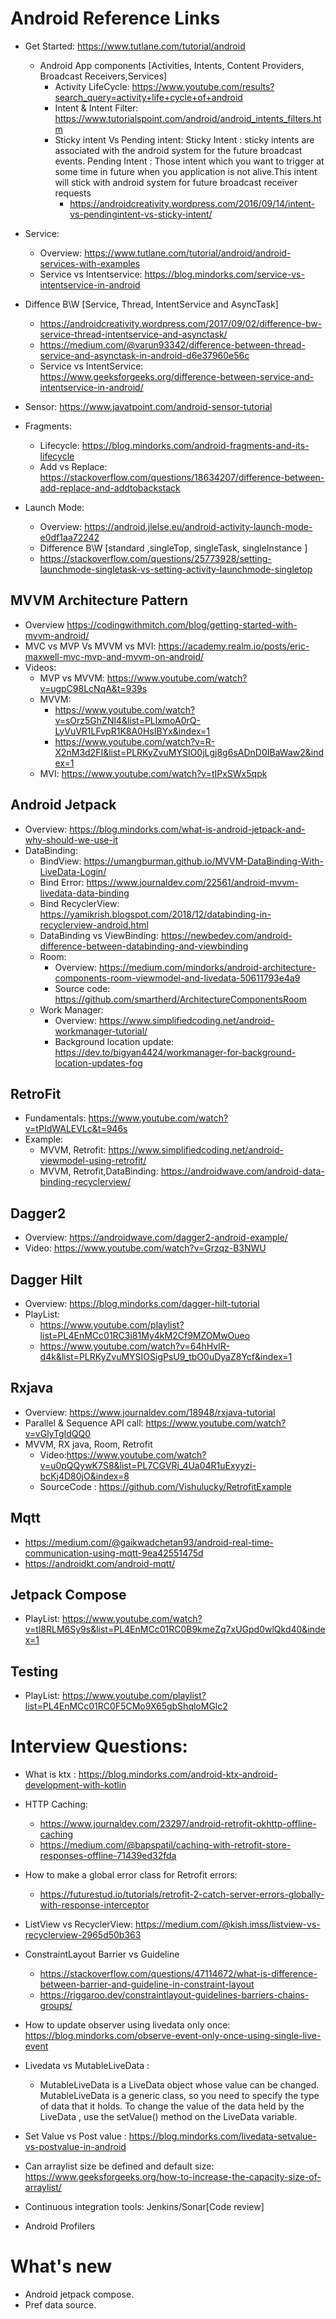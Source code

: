 # Android Reference Links

- Get Started: https://www.tutlane.com/tutorial/android
  - Android App components [Activities, Intents, Content Providers, Broadcast Receivers,Services]  
    - Activity LifeCycle: https://www.youtube.com/results?search_query=activity+life+cycle+of+android
    - Intent & Intent Filter: https://www.tutorialspoint.com/android/android_intents_filters.htm
    - Sticky intent Vs Pending intent: Sticky Intent : sticky intents are associated with the android system for the future broadcast events. Pending Intent : Those intent which you want to trigger at some time in future when you application is not alive.This intent will stick with android system for future broadcast receiver requests
      - https://androidcreativity.wordpress.com/2016/09/14/intent-vs-pendingintent-vs-sticky-intent/

- Service: 
  - Overview: https://www.tutlane.com/tutorial/android/android-services-with-examples
  - Service vs Intentservice: https://blog.mindorks.com/service-vs-intentservice-in-android

- Diffence B\W [Service, Thread, IntentService and AsyncTask]
  - https://androidcreativity.wordpress.com/2017/09/02/difference-bw-service-thread-intentservice-and-asynctask/
  - https://medium.com/@varun93342/difference-between-thread-service-and-asynctask-in-android-d6e37960e56c
  - Service vs IntentService: https://www.geeksforgeeks.org/difference-between-service-and-intentservice-in-android/

- Sensor: https://www.javatpoint.com/android-sensor-tutorial 

- Fragments: 
  - Lifecycle:     https://blog.mindorks.com/android-fragments-and-its-lifecycle
  - Add vs Replace: https://stackoverflow.com/questions/18634207/difference-between-add-replace-and-addtobackstack

- Launch Mode:
  - Overview: https://android.jlelse.eu/android-activity-launch-mode-e0df1aa72242
  - Difference B\W [standard ,singleTop, singleTask, singleInstance ]
  - https://stackoverflow.com/questions/25773928/setting-launchmode-singletask-vs-setting-activity-launchmode-singletop

## MVVM Architecture Pattern  
  - Overview https://codingwithmitch.com/blog/getting-started-with-mvvm-android/
  - MVC vs MVP Vs MVVM vs MVI:	https://academy.realm.io/posts/eric-maxwell-mvc-mvp-and-mvvm-on-android/
  - Videos:
    - MVP vs MVVM:	https://www.youtube.com/watch?v=ugpC98LcNqA&t=939s
    - MVVM:	
      - https://www.youtube.com/watch?v=sOrz5GhZNl4&list=PLlxmoA0rQ-LyVuVR1LFvpR1K8A0HsIBYx&index=1
      - https://www.youtube.com/watch?v=R-X2nM3d2FI&list=PLRKyZvuMYSIO0jLgj8g6sADnD0IBaWaw2&index=1
    - MVI:	https://www.youtube.com/watch?v=tIPxSWx5qpk

## Android Jetpack  
  - Overview: https://blog.mindorks.com/what-is-android-jetpack-and-why-should-we-use-it
  - DataBinding: 
    - BindView: https://umangburman.github.io/MVVM-DataBinding-With-LiveData-Login/
    - Bind Error: https://www.journaldev.com/22561/android-mvvm-livedata-data-binding
    - Bind RecyclerView: https://yamikrish.blogspot.com/2018/12/databinding-in-recyclerview-android.html
    - DataBinding vs ViewBinding: https://newbedev.com/android-difference-between-databinding-and-viewbinding  
    - Room:
      - Overview:	https://medium.com/mindorks/android-architecture-components-room-viewmodel-and-livedata-50611793e4a9
      - Source code: https://github.com/smartherd/ArchitectureComponentsRoom  
    - Work Manager:
       - Overview:	https://www.simplifiedcoding.net/android-workmanager-tutorial/
       - Background location update: https://dev.to/bigyan4424/workmanager-for-background-location-updates-fog    

## RetroFit
  - Fundamentals: https://www.youtube.com/watch?v=tPIdWALEVLc&t=946s
  - Example:
    - MVVM, Retrofit: https://www.simplifiedcoding.net/android-viewmodel-using-retrofit/
    - MVVM, Retrofit,DataBinding:  https://androidwave.com/android-data-binding-recyclerview/

## Dagger2
  - Overview: https://androidwave.com/dagger2-android-example/
  - Video: https://www.youtube.com/watch?v=Grzqz-B3NWU

## Dagger Hilt
- Overview: https://blog.mindorks.com/dagger-hilt-tutorial
- PlayList: 
  - https://www.youtube.com/playlist?list=PL4EnMCc01RC3i81My4kM2Cf9MZOMwOueo
  - https://www.youtube.com/watch?v=64hHvlR-d4k&list=PLRKyZvuMYSIOSigPsU9_tbO0uDyaZ8Ycf&index=1

## Rxjava
  - Overview: https://www.journaldev.com/18948/rxjava-tutorial
  - Parallel & Sequence API call:	https://www.youtube.com/watch?v=vGlyTgIdQQ0
  - MVVM, RX java, Room, Retrofit
    - Video:https://www.youtube.com/watch?v=u0pQQywK7S8&list=PL7CGVRj_4Ua04R1uExyyzi-bcKj4D80jO&index=8
    - SourceCode : https://github.com/Vishulucky/RetrofitExample

## Mqtt
  - https://medium.com/@gaikwadchetan93/android-real-time-communication-using-mqtt-9ea42551475d
  - https://androidkt.com/android-mqtt/

## Jetpack Compose
  - PlayList: https://www.youtube.com/watch?v=tl8RLM6Sy9s&list=PL4EnMCc01RC0B9kmeZq7xUGpd0wlQkd40&index=1

## Testing
  - PlayList: https://www.youtube.com/playlist?list=PL4EnMCc01RC0F5CMo9X65gbShqloMGlc2


# Interview Questions:
  - What is ktx : https://blog.mindorks.com/android-ktx-android-development-with-kotlin
  
  - HTTP Caching: 
    - https://www.journaldev.com/23297/android-retrofit-okhttp-offline-caching
    - https://medium.com/@bapspatil/caching-with-retrofit-store-responses-offline-71439ed32fda
    
  - How to make a global error class for Retrofit errors:
    - https://futurestud.io/tutorials/retrofit-2-catch-server-errors-globally-with-response-interceptor

  - ListView vs RecyclerView: https://medium.com/@kish.imss/listview-vs-recyclerview-2965d50b363

  - ConstraintLayout Barrier vs Guideline
    - https://stackoverflow.com/questions/47114672/what-is-difference-between-barrier-and-guideline-in-constraint-layout
    - https://riggaroo.dev/constraintlayout-guidelines-barriers-chains-groups/

  - How to update observer using livedata only once: https://blog.mindorks.com/observe-event-only-once-using-single-live-event
 
  - Livedata vs MutableLiveData : 
    - MutableLiveData is a LiveData object whose value can be changed. MutableLiveData is a generic class, so you need to specify the type of data     that it holds. To change the       value of the data held by the LiveData , use the setValue() method on the LiveData variable.

  - Set Value vs Post value : https://blog.mindorks.com/livedata-setvalue-vs-postvalue-in-android
  
  - Can arraylist size be defined and default size: https://www.geeksforgeeks.org/how-to-increase-the-capacity-size-of-arraylist/

  - Continuous integration tools: Jenkins/Sonar[Code review]
  - Android Profilers

# What's new
 - Android jetpack compose.
 - Pref data source.


